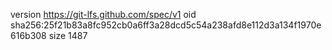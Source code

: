 version https://git-lfs.github.com/spec/v1
oid sha256:25f21b83a8fc952cb0a6ff3a28dcd5c54a238afd8e112d3a134f1970e616b308
size 1487
